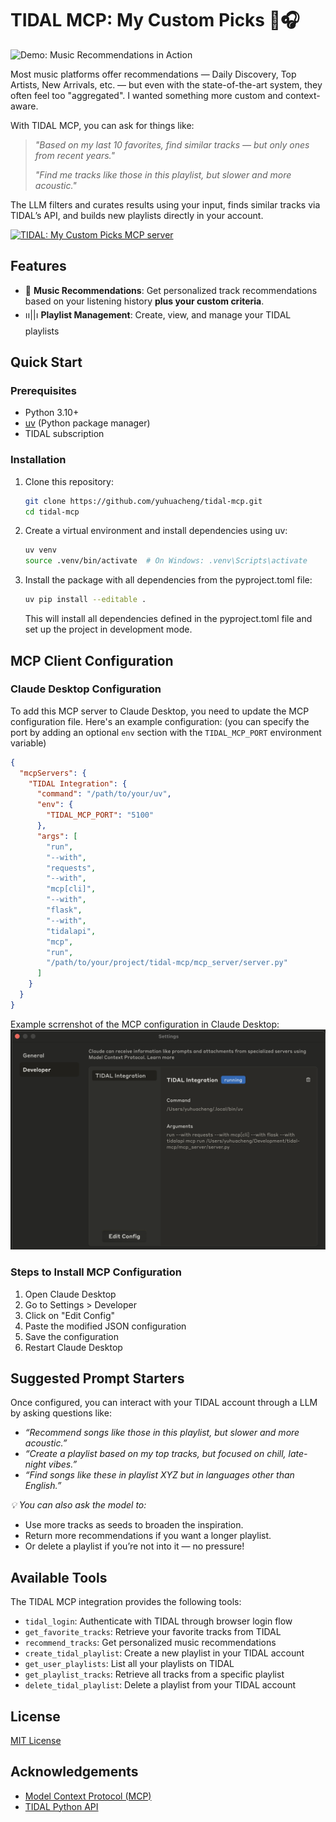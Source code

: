 # TIDAL MCP: My Custom Picks 🌟🎧

![Demo: Music Recommendations in Action](./assets/tidal_mcp_demo.gif)

Most music platforms offer recommendations — Daily Discovery, Top Artists, New Arrivals, etc. — but even with the state-of-the-art system, they often feel too "aggregated". I wanted something more custom and context-aware.

With TIDAL MCP, you can ask for things like:
> *"Based on my last 10 favorites, find similar tracks — but only ones from recent years."*
>
> *"Find me tracks like those in this playlist, but slower and more acoustic."*

The LLM filters and curates results using your input, finds similar tracks via TIDAL’s API, and builds new playlists directly in your account.

<a href="https://glama.ai/mcp/servers/@yuhuacheng/tidal-mcp">
  <img width="400" height="200" src="https://glama.ai/mcp/servers/@yuhuacheng/tidal-mcp/badge" alt="TIDAL: My Custom Picks MCP server" />
</a>

## Features

- 🌟 **Music Recommendations**: Get personalized track recommendations based on your listening history **plus your custom criteria**.
- ၊၊||၊ **Playlist Management**: Create, view, and manage your TIDAL playlists

## Quick Start

### Prerequisites

- Python 3.10+
- [uv](https://github.com/astral-sh/uv) (Python package manager)
- TIDAL subscription

### Installation

1. Clone this repository:
   ```bash
   git clone https://github.com/yuhuacheng/tidal-mcp.git
   cd tidal-mcp
   ```

2. Create a virtual environment and install dependencies using uv:
   ```bash
   uv venv
   source .venv/bin/activate  # On Windows: .venv\Scripts\activate
   ```

3. Install the package with all dependencies from the pyproject.toml file:
   ```bash
   uv pip install --editable .
   ```

   This will install all dependencies defined in the pyproject.toml file and set up the project in development mode.


## MCP Client Configuration

### Claude Desktop Configuration

To add this MCP server to Claude Desktop, you need to update the MCP configuration file. Here's an example configuration:
(you can specify the port by adding an optional `env` section with the `TIDAL_MCP_PORT` environment variable)

```json
{
  "mcpServers": {
    "TIDAL Integration": {
      "command": "/path/to/your/uv",
      "env": {
        "TIDAL_MCP_PORT": "5100"
      },
      "args": [
        "run",
        "--with",
        "requests",
        "--with",
        "mcp[cli]",
        "--with",
        "flask",
        "--with",
        "tidalapi",
        "mcp",
        "run",
        "/path/to/your/project/tidal-mcp/mcp_server/server.py"
      ]
    }
  }
}
```

Example scrrenshot of the MCP configuration in Claude Desktop:
![Claude MCP Configuration](./assets/claude_desktop_config.png)

### Steps to Install MCP Configuration

1. Open Claude Desktop
2. Go to Settings > Developer
3. Click on "Edit Config"
4. Paste the modified JSON configuration
5. Save the configuration
6. Restart Claude Desktop

## Suggested Prompt Starters
Once configured, you can interact with your TIDAL account through a LLM by asking questions like:

- *“Recommend songs like those in this playlist, but slower and more acoustic.”*
- *“Create a playlist based on my top tracks, but focused on chill, late-night vibes.”*
- *“Find songs like these in playlist XYZ but in languages other than English.”*

*💡 You can also ask the model to:*
- Use more tracks as seeds to broaden the inspiration.
- Return more recommendations if you want a longer playlist.
- Or delete a playlist if you’re not into it — no pressure!

## Available Tools

The TIDAL MCP integration provides the following tools:

- `tidal_login`: Authenticate with TIDAL through browser login flow
- `get_favorite_tracks`: Retrieve your favorite tracks from TIDAL
- `recommend_tracks`: Get personalized music recommendations
- `create_tidal_playlist`: Create a new playlist in your TIDAL account
- `get_user_playlists`: List all your playlists on TIDAL
- `get_playlist_tracks`: Retrieve all tracks from a specific playlist
- `delete_tidal_playlist`: Delete a playlist from your TIDAL account

## License

[MIT License](LICENSE)

## Acknowledgements

- [Model Context Protocol (MCP)](https://github.com/modelcontextprotocol/python-sdk)
- [TIDAL Python API](https://github.com/tamland/python-tidal)